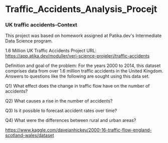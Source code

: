 # Traffic_Accidents_Analysis_Procejt

### UK traffic accidents-Context
This project was based on homework assigned at Patika.dev's Intermediate Data Science program.

1.6 Million UK Traffic Accidents Project URL: https://app.atika.dev/moduller/veri-science-projeleri/traffic-accidents

Definition and goal of the problem: For the years 2000 to 2014, this dataset comprises data from over 1.6 million traffic accidents in the United Kingdom. Answers to questions like the following are sought using this data set.

Q1) What effect does the change in traffic flow have on the number of accidents?

Q2) What causes a rise in the number of accidents?

Q3) Is it possible to forecast accident rates over time?

Q4) What were the differences between rural and urban areas?

https://www.kaggle.com/daveianhickey/2000-16-traffic-flow-england-scotland-wales/dataset

